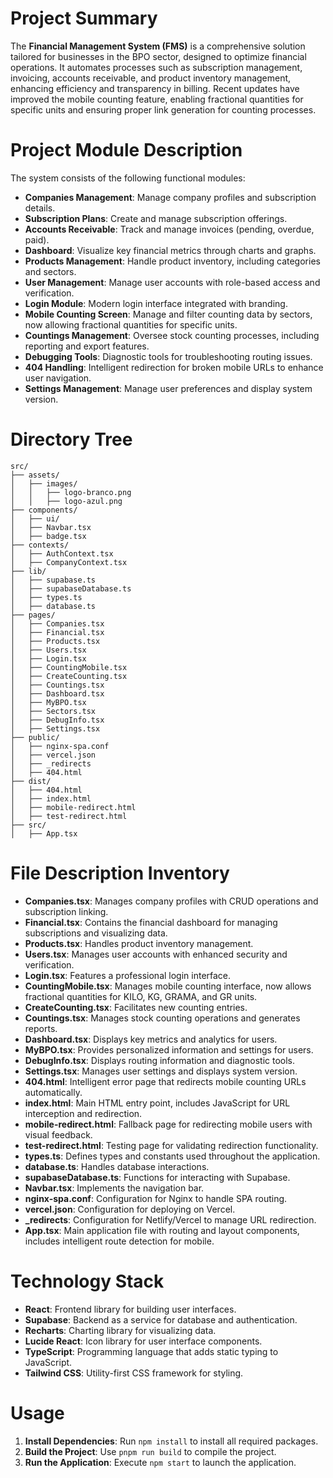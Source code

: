 # Project Summary
The **Financial Management System (FMS)** is a comprehensive solution tailored for businesses in the BPO sector, designed to optimize financial operations. It automates processes such as subscription management, invoicing, accounts receivable, and product inventory management, enhancing efficiency and transparency in billing. Recent updates have improved the mobile counting feature, enabling fractional quantities for specific units and ensuring proper link generation for counting processes.

# Project Module Description
The system consists of the following functional modules:
- **Companies Management**: Manage company profiles and subscription details.
- **Subscription Plans**: Create and manage subscription offerings.
- **Accounts Receivable**: Track and manage invoices (pending, overdue, paid).
- **Dashboard**: Visualize key financial metrics through charts and graphs.
- **Products Management**: Handle product inventory, including categories and sectors.
- **User Management**: Manage user accounts with role-based access and verification.
- **Login Module**: Modern login interface integrated with branding.
- **Mobile Counting Screen**: Manage and filter counting data by sectors, now allowing fractional quantities for specific units.
- **Countings Management**: Oversee stock counting processes, including reporting and export features.
- **Debugging Tools**: Diagnostic tools for troubleshooting routing issues.
- **404 Handling**: Intelligent redirection for broken mobile URLs to enhance user navigation.
- **Settings Management**: Manage user preferences and display system version.

# Directory Tree
```
src/
├── assets/
│   ├── images/
│   │   ├── logo-branco.png
│   │   ├── logo-azul.png
├── components/
│   ├── ui/
│   ├── Navbar.tsx
│   ├── badge.tsx
├── contexts/
│   ├── AuthContext.tsx
│   ├── CompanyContext.tsx
├── lib/
│   ├── supabase.ts
│   ├── supabaseDatabase.ts
│   ├── types.ts
│   ├── database.ts
├── pages/
│   ├── Companies.tsx
│   ├── Financial.tsx
│   ├── Products.tsx
│   ├── Users.tsx
│   ├── Login.tsx
│   ├── CountingMobile.tsx
│   ├── CreateCounting.tsx
│   ├── Countings.tsx
│   ├── Dashboard.tsx
│   ├── MyBPO.tsx
│   ├── Sectors.tsx
│   ├── DebugInfo.tsx
│   ├── Settings.tsx
├── public/
│   ├── nginx-spa.conf
│   ├── vercel.json
│   ├── _redirects
│   ├── 404.html
├── dist/
│   ├── 404.html
│   ├── index.html
│   ├── mobile-redirect.html
│   ├── test-redirect.html
├── src/
│   ├── App.tsx
```

# File Description Inventory
- **Companies.tsx**: Manages company profiles with CRUD operations and subscription linking.
- **Financial.tsx**: Contains the financial dashboard for managing subscriptions and visualizing data.
- **Products.tsx**: Handles product inventory management.
- **Users.tsx**: Manages user accounts with enhanced security and verification.
- **Login.tsx**: Features a professional login interface.
- **CountingMobile.tsx**: Manages mobile counting interface, now allows fractional quantities for KILO, KG, GRAMA, and GR units.
- **CreateCounting.tsx**: Facilitates new counting entries.
- **Countings.tsx**: Manages stock counting operations and generates reports.
- **Dashboard.tsx**: Displays key metrics and analytics for users.
- **MyBPO.tsx**: Provides personalized information and settings for users.
- **DebugInfo.tsx**: Displays routing information and diagnostic tools.
- **Settings.tsx**: Manages user settings and displays system version.
- **404.html**: Intelligent error page that redirects mobile counting URLs automatically.
- **index.html**: Main HTML entry point, includes JavaScript for URL interception and redirection.
- **mobile-redirect.html**: Fallback page for redirecting mobile users with visual feedback.
- **test-redirect.html**: Testing page for validating redirection functionality.
- **types.ts**: Defines types and constants used throughout the application.
- **database.ts**: Handles database interactions.
- **supabaseDatabase.ts**: Functions for interacting with Supabase.
- **Navbar.tsx**: Implements the navigation bar.
- **nginx-spa.conf**: Configuration for Nginx to handle SPA routing.
- **vercel.json**: Configuration for deploying on Vercel.
- **_redirects**: Configuration for Netlify/Vercel to manage URL redirection.
- **App.tsx**: Main application file with routing and layout components, includes intelligent route detection for mobile.

# Technology Stack
- **React**: Frontend library for building user interfaces.
- **Supabase**: Backend as a service for database and authentication.
- **Recharts**: Charting library for visualizing data.
- **Lucide React**: Icon library for user interface components.
- **TypeScript**: Programming language that adds static typing to JavaScript.
- **Tailwind CSS**: Utility-first CSS framework for styling.

# Usage
1. **Install Dependencies**: Run `npm install` to install all required packages.
2. **Build the Project**: Use `pnpm run build` to compile the project.
3. **Run the Application**: Execute `npm start` to launch the application.
